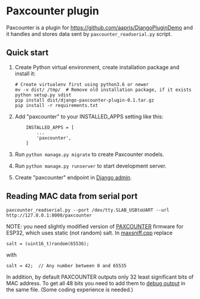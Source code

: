 Paxcounter plugin
=================

Paxcounter is a plugin for
https://github.com/aapris/DjangoPluginDemo
and it handles and stores data sent by `paxcounter_readserial.py` script.

Quick start
-----------

1. Create Python virtual environment, create installation package and install it:
    ```
    # Create virtualenv first using python3.6 or newer
    mv -v dist/ /tmp/  # Remove old installation package, if it exists
    python setup.py sdist
    pip install dist/django-paxcounter-plugin-0.1.tar.gz
    pip install -r requirements.txt
    ```  

1. Add "paxcounter" to your INSTALLED_APPS setting like this:
    ```
        INSTALLED_APPS = [
            ...
            'paxcounter',
        ]
    ```

1. Run `python manage.py migrate` to create Paxcounter  models.

1. Run `python manage.py runserver` to start development server.

1. Create "paxcounter" endpoint in [Django admin](http://127.0.0.1:8000/admin/businesslogic/endpoint/).

Reading MAC data from serial port
---------------------------------

`paxcounter_readserial.py --port /dev/tty.SLAB_USBtoUART --url http://127.0.0.1:8000/paxcounter`

NOTE: you need slightly modified version of [PAXCOUNTER](https://github.com/cyberman54/ESP32-Paxcounter)
firmware for ESP32, which uses static (not random) salt. In 
[maxsniff.cpp](https://github.com/cyberman54/ESP32-Paxcounter/blob/80866adecf176ba47321dbffa04c0dc1ab89d75a/src/macsniff.cpp#L14) 
replace
```
salt = (uint16_t)random(65536);
```
with
```
salt = 42;  // Any number between 0 and 65535 
```

In addition, by default PAXCOUNTER outputs only 32 least significant bits of MAC address.
To get all 48 bits you need to add them to 
[debug output](https://github.com/cyberman54/ESP32-Paxcounter/blob/80866adecf176ba47321dbffa04c0dc1ab89d75a/src/macsniff.cpp#L117)
in the same file. (Some coding experience is needed.)
